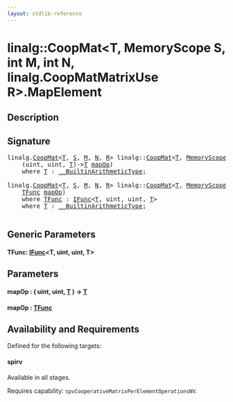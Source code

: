 ```yaml
---
layout: stdlib-reference
---
```


# linalg::CoopMat\<T, MemoryScope S, int M, int N, linalg\.CoopMatMatrixUse R\>\.MapElement

## Description





## Signature 

<pre>
linalg.<a href="index.html" class="code_type">CoopMat</a>&lt;<a href="index.html#typeparam-T" class="code_type">T</a>, <a href="index.html#decl-S" class="code_var">S</a>, <a href="index.html#decl-M" class="code_var">M</a>, <a href="index.html#decl-N" class="code_var">N</a>, <a href="index.html#decl-R" class="code_var">R</a>&gt; linalg::<a href="index.html" class="code_type">CoopMat</a>&lt;<a href="index.html#typeparam-T" class="code_type">T</a>, <a href="../memoryscope-06/index.html" class="code_type">MemoryScope</a>S, <span class="code_keyword">int</span> M, <span class="code_keyword">int</span> N, linalg.<a href="../coopmatmatrixuse-047d/index.html" class="code_type">CoopMatMatrixUse</a>R&gt;.<a href="mapelement-03.html">MapElement</a>(
    (<span class="code_keyword">uint</span>, <span class="code_keyword">uint</span>, <a href="index.html#typeparam-T" class="code_type">T</a>)-&gt;<a href="index.html#typeparam-T" class="code_type">T</a> <a href="mapelement-03.html#decl-mapOp" class="code_param">mapOp</a>)
    <span class='code_keyword'>where</span> <a href="index.html#typeparam-T" class="code_type">T</a> : <a href="../../interfaces/0_builtinarithmetictype-029j/index.html" class="code_type">__BuiltinArithmeticType</a>;

linalg.<a href="index.html" class="code_type">CoopMat</a>&lt;<a href="index.html#typeparam-T" class="code_type">T</a>, <a href="index.html#decl-S" class="code_var">S</a>, <a href="index.html#decl-M" class="code_var">M</a>, <a href="index.html#decl-N" class="code_var">N</a>, <a href="index.html#decl-R" class="code_var">R</a>&gt; linalg::<a href="index.html" class="code_type">CoopMat</a>&lt;<a href="index.html#typeparam-T" class="code_type">T</a>, <a href="../memoryscope-06/index.html" class="code_type">MemoryScope</a>S, <span class="code_keyword">int</span> M, <span class="code_keyword">int</span> N, linalg.<a href="../coopmatmatrixuse-047d/index.html" class="code_type">CoopMatMatrixUse</a>R&gt;.<a href="mapelement-03.html">MapElement</a>&lt;<a href="mapelement-03.html#typeparam-TFunc" class="code_type">TFunc</a>&gt;(
    <a href="mapelement-03.html#typeparam-TFunc" class="code_type">TFunc</a> <a href="mapelement-03.html#decl-mapOp" class="code_param">mapOp</a>)
    <span class='code_keyword'>where</span> <a href="mapelement-03.html#typeparam-TFunc" class="code_type">TFunc</a> : <a href="../../interfaces/ifunc-01/index.html" class="code_type">IFunc</a>&lt;<a href="index.html#typeparam-T" class="code_type">T</a>, <span class="code_keyword">uint</span>, <span class="code_keyword">uint</span>, <a href="index.html#typeparam-T" class="code_type">T</a>&gt;
    <span class='code_keyword'>where</span> <a href="index.html#typeparam-T" class="code_type">T</a> : <a href="../../interfaces/0_builtinarithmetictype-029j/index.html" class="code_type">__BuiltinArithmeticType</a>;

</pre>

## Generic Parameters

####  <a id="typeparam-TFunc"></a>TFunc: [IFunc](../../interfaces/ifunc-01/index.html)\<T, uint, uint, T\>

## Parameters

####  <a id="decl-mapOp"></a>mapOp  : \( uint, uint, [T](index.html#typeparam-T) \) -\> [T](index.html#typeparam-T)
####  <a id="decl-mapOp"></a>mapOp  : [TFunc](mapelement-03.html#typeparam-TFunc)

## Availability and Requirements

Defined for the following targets:

#### spirv
Available in all stages.

Requires capability: `spvCooperativeMatrixPerElementOperationsNV`.


